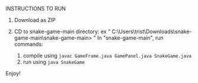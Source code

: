 INSTRUCTIONS TO RUN

  1. Download as ZIP

  2. CD to snake-game-main directory: ex " C:\Users\trist\Downloads\snake-game-main\snake-game-main> "
      In "snake-game-main", run commands:
     
      1. compile using `javac GameFrame.java GamePanel.java SnakeGame.java`
      2. run using `java SnakeGame`

Enjoy!
